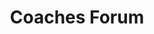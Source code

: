 ---
title: Coaches Forum
location: San Antonio, TX
image: /uploads/basketball/coachesforumEvent.png
permalink: /basketball/events/forum
start_date: March 30st, 2018 - 2:30pm
end_date: 
layout: page
alt_url: 'https://www.facebook.com/events/272336043177664/'
short_description: 'The Athletes in Action Basketball Coaches Forum is held annually and features a forum of current and former coaches who have made themselves available for questions, comments, and to share on various issues relating to basketball, life, and the Gospel.'
sport: final four
---